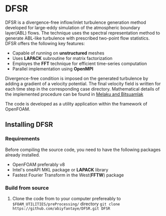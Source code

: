 # DFSR
DFSR is a divergence-free inflow/inlet turbulence generation method developed for large-eddy simulation of the atmospheric boundary layer(ABL) flows. The technique uses the spectral representation method to generate ABL-like turbulence with prescribed two-point flow statistics. DFSR  offers the following key features:

- Capable of running on **unstructured** meshes
- Uses **LAPACK** subroutine for matrix factorization 
- Employes the **FFT** technique for efficient time-series computation 
- Parallel implementation using **OpenMPI**    

Divergence-free condition is imposed on the generated turbulence by adding a gradient of a velocity potential. The final velocity field is written for each time step in the corresponding case directory. Mathematical details of the implemented procedure can be found in [Melaku and Bitsuamlak](https://www.sciencedirect.com/science/article/pii/S0167610521000660)

The code is developed as a utility application within the framework of OpenFOAM. 

## Installing DFSR
### Requirements
Before compiling the source code, you need to have the following packages already installed. 
- OpenFOAM preferably v8  
- Intel's oneAPI MKL package or **LAPACK** library    
- Fastest Fourier Transform in the West(**FFTW**) package

### Build from source  

1. Clone the code from to your computer prefereably to `$FOAM_UTILITIES/preProcessing/` directory 
  `git clone https://github.com/abiyfantaye/DFSR.git DFSR` 

